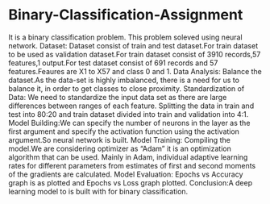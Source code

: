 # Binary-Classification-Assignment
It is a binary classification problem. This problem soleved using neural network.
Dataset: Dataset consist of train and test dataset.For train dataset to be used as validation dataset.For train dataset consist of 3910 records,57 features,1 output.For test dataset consist of 691 records and 57 features.Feaures are X1 to X57 and class 0 and 1.
Data Analysis: Balance the dataset.As the data-set is highly imbalanced, there is a need for us to balance it, in order to get classes to close proximity.
Standardization of Data: We need to standardize the input data set as there are large differences between ranges of each feature.
Splitting the data in train and test into 80:20 and train dataset divided into train and validation into 4:1.
Model Building:We can specify the number of neurons in the layer as the first argument and specify the activation function using the activation argument.So neural network is built.
Model Training: Compiling the model.We are considering optimizer as “Adam” it is an optimization algorithm that can be used. Mainly in Adam, individual adaptive learning rates for different parameters from estimates of first and second moments of the gradients are calculated.
Model Evaluation: Epochs vs Accuracy graph is as plotted and Epochs vs Loss graph plotted.
Conclusion:A deep learning model to is built with for binary classification.
